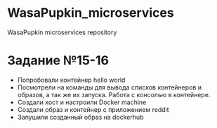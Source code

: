 # WasaPupkin_microservices
WasaPupkin microservices repository

# Задание №15-16

* Попробовали контейнер hello world
* Посмотрели на команды для вывода списков контейнеров и образов, а так же их запуска. Работа с консолью в контейнере. 
* Создали хост и настроили Docker machine
* Создали образ и контейнер с приложением reddit
* Запушили созданный образ на dockerhub
